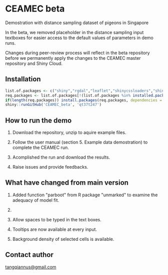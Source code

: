 # CEAMEC beta

Demostration with distance sampling dataset of pigeons in Singapore

In the beta, we removed placeholder in the distance sampling input textboxes for easier access to the default values of parameters in demo runs.

Changes during peer-review process will reflect in the beta repository before we permanently apply the changes to the CEAMEC master repository and Shiny Cloud.  

## Installation

```R
list.of.packages <- c("shiny","rgdal","leaflet","shinycssloaders","shinythemes","tibble","unmarked","DT","data.table","xlsx","rgenoud","htmltools","bsplus")
req.packages <- list.of.packages[!(list.of.packages %in% installed.packages()[,"Package"])]
if(length(req.packages)) install.packages(req.packages, dependencies = TRUE)
shiny::runGitHub('CEAMEC_beta', 'qt37t247')
```

## How to run the demo

1. Download the repository, unzip to aquire example files.

2. Follow the user manual (section 5.	Example data demostration) to complete the CEAMEC run. 

3. Acomplished the run and download the results. 

4. Raise issues and provide feedbacks.

## What have changed from main version

1. Added function "parboot" from R package "unmarked" to examine the adequacy of model fit.

2. 

3. Allow spaces to be typed in the text boxes.

4. Tooltips are now available at every input.

5. Background density of selected cells is available.  

## Contact author

tangqiannus@gmail.com
